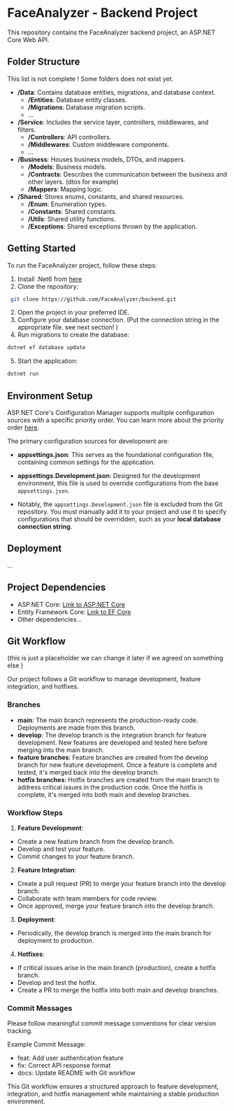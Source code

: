 # FaceAnalyzer - Backend Project

This repository contains the FaceAnalyzer backend project, an ASP.NET Core Web API.

## Folder Structure
This list is not complete ! 
Some folders does not exist yet. 
- **/Data**: Contains database entities, migrations, and database context.
    - **/Entities**: Database entity classes.
    - **/Migrations**: Database migration scripts.
    - ...
- **/Service**: Includes the service layer, controllers, middlewares, and filters.
    - **/Controllers**: API controllers.
    - **/Middlewares**: Custom middleware components.
    - ...
- **/Business**: Houses business models, DTOs, and mappers.
    - **/Models**: Business models.
    - **/Contracts**: Describes the communication between the business and other layers. (dtos for example)
    - **/Mappers**: Mapping logic.
- **/Shared**: Stores enums, constants, and shared resources.
    - **/Enum**: Enumeration types.
    - **/Constants**: Shared constants.
    - **/Utils**: Shared utility functions.
    - **/Exceptions**: Shared exceptions thrown by the application. 
  

## Getting Started

To run the FaceAnalyzer project, follow these steps:

1. Install .Net6 from [here](https://dotnet.microsoft.com/en-us/download/dotnet/6.0)
2. Clone the repository:
 ```bash
  git clone https://github.com/FaceAnalyzer/backend.git
 ```
2. Open the project in your preferred IDE.
3. Configure your database connection. (Put the connection string in the appropriate file. see next section! )
4. Run migrations to create the database: 
```bash 
dotnet ef database update
```
5. Start the application:
```bash
dotnet run
```
## Environment Setup

ASP.NET Core's Configuration Manager supports multiple configuration sources with a specific priority order. You can learn more about the priority order [here](https://learn.microsoft.com/en-us/aspnet/core/fundamentals/configuration).

The primary configuration sources for development are:

- **appsettings.json**: This serves as the foundational configuration file, containing common settings for the application.

- **appsettings.Development.json**: Designed for the development environment, this file is used to override configurations from the base `appsettings.json`.

- Notably, the `appsettings.Development.json` file is excluded from the Git repository. You must manually add it to your project and use it to specify configurations that should be overridden, such as your **local database connection string**.

## Deployment
...
## Project Dependencies

- ASP.NET Core: [Link to ASP.NET Core](https://dotnet.microsoft.com/apps/aspnet)
- Entity Framework Core: [Link to EF Core](https://docs.microsoft.com/en-us/ef/core/)
- Other dependencies...


## Git Workflow
(this is just a placeholder we can change it later if we agreed on something else )

Our project follows a Git workflow to manage development, feature integration, and hotfixes.

### Branches

- **main**: The main branch represents the production-ready code. Deployments are made from this branch.
- **develop**: The develop branch is the integration branch for feature development. New features are developed and tested here before merging into the main branch.
- **feature branches**: Feature branches are created from the develop branch for new feature development. Once a feature is complete and tested, it's merged back into the develop branch.
- **hotfix branches**: Hotfix branches are created from the main branch to address critical issues in the production code. Once the hotfix is complete, it's merged into both main and develop branches.

### Workflow Steps

1. **Feature Development**:
  - Create a new feature branch from the develop branch.
  - Develop and test your feature.
  - Commit changes to your feature branch.

2. **Feature Integration**:
  - Create a pull request (PR) to merge your feature branch into the develop branch.
  - Collaborate with team members for code review.
  - Once approved, merge your feature branch into the develop branch.

3. **Deployment**:
  - Periodically, the develop branch is merged into the main branch for deployment to production.

4. **Hotfixes**:
  - If critical issues arise in the main branch (production), create a hotfix branch.
  - Develop and test the hotfix.
  - Create a PR to merge the hotfix into both main and develop branches.

### Commit Messages

Please follow meaningful commit message conventions for clear version tracking.

Example Commit Message:
- feat: Add user authentication feature
- fix: Correct API response format
- docs: Update README with Git workflow


This Git workflow ensures a structured approach to feature development, integration, and hotfix management while maintaining a stable production environment.

